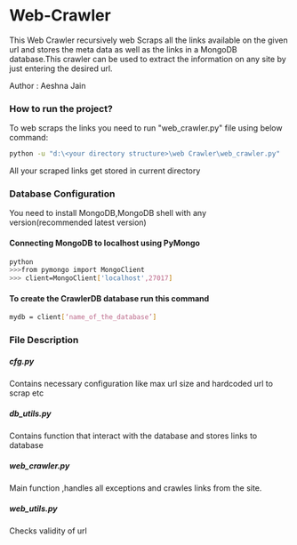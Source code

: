 # Web-Crawler
This Web Crawler recursively web Scraps all the links available on the given url and stores the meta data as well as the links in a MongoDB database.This crawler can be used to extract the information on any site by just entering the desired url.

Author : Aeshna Jain


### How to run the project?
To web scraps the links you need to run "web_crawler.py" file using below command:
```bash
python -u "d:\<your directory structure>\web Crawler\web_crawler.py"
```
All your scraped links get stored in current directory

### Database Configuration
You need to install MongoDB,MongoDB shell with any version(recommended latest version)
#### Connecting MongoDB to localhost using PyMongo
```bash
python
>>>from pymongo import MongoClient
>>> client=MongoClient['localhost',27017]
```
#### To create the CrawlerDB database run this command
```bash
mydb = client[‘name_of_the_database’]
```
### File Description
##### cfg.py 
Contains necessary configuration like max url size and hardcoded url to scrap etc
##### db_utils.py
Contains function that interact with the database and stores links to database
##### web_crawler.py
Main function ,handles all exceptions and crawles links from the site.
##### web_utils.py
Checks validity of url
